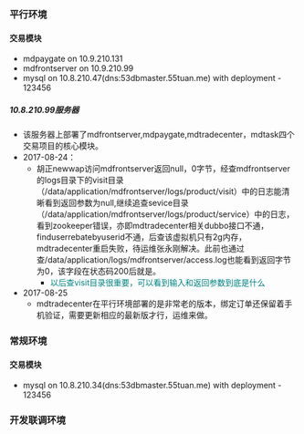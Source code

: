 ### 平行环境

#### 交易模块

* mdpaygate on 10.9.210.131
* mdfrontserver on 10.9.210.99
* mysql on 10.8.210.47(dns:53dbmaster.55tuan.me) with deployment - 123456

##### 10.8.210.99服务器

* 该服务器上部署了mdfrontserver,mdpaygate,mdtradecenter，mdtask四个交易项目的核心模块。
* 2017-08-24：
    * 胡正newwap访问mdfrontserver返回null，0字节，经查mdfrontserver的logs目录下的visit目录（/data/application/mdfrontserver/logs/product/visit）中的日志能清晰看到返回参数为null,继续追查sevice目录（/data/application/mdfrontserver/logs/product/service）中的日志，看到zookeeper错误，亦即mdtradecenter相关dubbo接口不通，finduserrebatebyuserid不通，后查该虚拟机只有2g内存，mdtradecenter重启失败，待运维张永刚解决。此前也通过查/data/application/logs/mdfrontserver/access.log也能看到返回字节为0，该字段在状态码200后就是。
        * <font color=Teal>以后查visit目录很重要，可以看到输入和返回参数到底是什么</font>
* 2017-08-25
    * mdtradecenter在平行环境部署的是非常老的版本，绑定订单还保留着手机验证，需要更新相应的最新版才行，运维来做。

### 常规环境

#### 交易模块

* mysql on 10.8.210.34(dns:53dbmaster.55tuan.me) with deployment - 123456

### 开发联调环境
